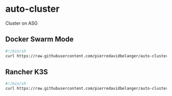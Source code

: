 # auto-cluster

Cluster on ASG

## Docker Swarm Mode

```sh
#!/bin/sh
curl https://raw.githubusercontent.com/pierredavidbelanger/auto-cluster/master/swarm-cloud-init.sh | bash
```

## Rancher K3S

```sh
#!/bin/sh
curl https://raw.githubusercontent.com/pierredavidbelanger/auto-cluster/master/k3s-cloud-init.sh | bash
```

